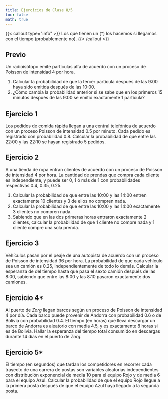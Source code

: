 ```yaml
---
title: Ejercicios de Clase 8/5
toc: false
math: true
---
```


{{< callout type="info" >}}
  Los que tienen un (*) los hacemos si llegamos con el tiempo (probablemente no).
{{< /callout >}}

## Previo

Un radioisótopo emite partículas alfa de acuerdo con un proceso de Poisson de intensidad 4 por hora. 

1. Calcular la probabilidad de que la tercer partícula después de las 9:00 haya sido emitida después de las 10:00.
2. ¿Cómo cambia la probabilidad anterior si se sabe que en los primeros 15 minutos después de las 9:00 se emitió exactamente 1 partícula?

## Ejercicio 1

Los pedidos de comida rápida llegan a una central telefónica de acuerdo con un proceso Poisson de intensidad 0.5 por minuto. Cada pedido es registrado con probabilidad 0.8. Calcular la probabilidad de que entre las 22:00 y las 22:10 se hayan registrado 5 pedidos.

## Ejercicio 2

A una tienda de ropa entran clientes de acuerdo con un proceso de Poisson de intensidad 4 por hora. La cantidad de prendas que compra cada cliente es independiente, y puede ser 0, 1 ó más de 1 con probabilidades respectivas $0.4$, $0.35$, $0.25$. 

1. Calcular la probabilidad de que entre las 10:00 y las 14:00 entren exactamente 10 clientes y 3 de ellos no compren nada.
2. Calcular la probabilidad de que entre las 10:00 y las 14:00 exactamente 3 clientes no compren nada.
3. Sabiendo que en las dos primeras horas entraron exactamente 2 clientes, calcular la probabilidad de que 1 cliente no compre nada y 1 cliente compre una sola prenda.

## Ejercicio 3

Vehículos pasan por el peaje de una autopista de acuerdo con un proceso de Poisson de intensidad 36 por hora. La probabilidad de que cada vehículo sea un camión es 0.25, independientemente de todo lo demás. Calcular la esperanza de del tiempo hasta que pasa el sexto camión después de las 8:00, sabiendo que entre las 8:00 y las 8:10 pasaron exactamente dos camiones.

## Ejercicio 4*

Al puerto de *Zorg* llegan barcos según un proceso de Poisson de intensidad 4 por día. Cada barco puede provenir de Andorra con probabilidad $0.6$ o de Bolivia con probabilidad $0.4$. El tiempo (en horas) que lleva descargar un barco de Andorra es aleatorio con media $4.5$, y es exactamente 8 horas si es de Bolivia. Hallar la esperanza del tiempo total consumido en descargas durante $14$ días en el puerto de *Zorg*.

## Ejercicio 5*

El tiempo (en segundos) que tardan los competidores en recorrer cada trayecto de una carrera de postas son variables aleatorias independientes con distribución exponencial de	media 10 para el equipo Rojo y de media 6 para el equipo Azul. Calcular la probabilidad de	que el equipo Rojo llegue a la primera posta después de que el equipo Azul haya llegado a la segunda posta.

